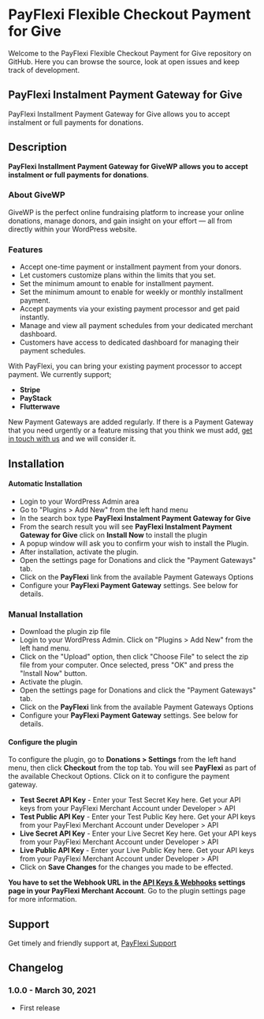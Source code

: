# PayFlexi Flexible Checkout Payment for Give

Welcome to the PayFlexi Flexible Checkout Payment for Give repository on GitHub. Here you can browse the source, look at open issues and keep track of development. 

## PayFlexi Instalment Payment Gateway for Give


PayFlexi Installment Payment Gateway for Give allows you to accept instalment or full payments for donations. 

## Description

**PayFlexi Installment Payment Gateway for GiveWP allows you to accept instalment or full payments for donations**. 

### **About GiveWP**

GiveWP is the perfect online fundraising platform to increase your online donations, manage donors, and gain insight on your effort — all from directly within your WordPress website.

### Features 

* Accept one-time payment or installment payment from your donors.
* Let customers customize plans within the limits that you set.
* Set the minimum amount to enable for installment payment.
* Set the minimum amount to enable for weekly or monthly installment payment.
* Accept payments via your existing payment processor and get paid instantly.
* Manage and view all payment schedules from your dedicated merchant dashboard.
* Customers have access to dedicated dashboard for managing their payment schedules.

With PayFlexi, you can bring your existing payment processor to accept payment. We currently support;

* __Stripe__
* __PayStack__
* __Flutterwave__

New Payment Gateways are added regularly. If there is a Payment Gateway that you need urgently or a feature missing that you think we must add, [get in touch with us](https://payflexi.co/contact/) and we will consider it.

## Installation

#### Automatic Installation
* 	Login to your WordPress Admin area
* 	Go to "Plugins > Add New" from the left hand menu
* 	In the search box type __PayFlexi Instalment Payment Gateway for Give__
*	From the search result you will see __PayFlexi Instalment Payment Gateway for Give__ click on __Install Now__ to install the plugin
*	A popup window will ask you to confirm your wish to install the Plugin.
*	After installation, activate the plugin.
* 	Open the settings page for Donations and click the "Payment Gateways" tab.
* 	Click on the __PayFlexi__ link from the available Payment Gateways Options
*	Configure your __PayFlexi Payment Gateway__ settings. See below for details.

### Manual Installation
* 	Download the plugin zip file
* 	Login to your WordPress Admin. Click on "Plugins > Add New" from the left hand menu.
*  Click on the "Upload" option, then click "Choose File" to select the zip file from your computer. Once selected, press "OK" and press the "Install Now" button.
*  Activate the plugin.
* 	Open the settings page for Donations and click the "Payment Gateways" tab.
* 	Click on the __PayFlexi__ link from the available Payment Gateways Options
*	Configure your __PayFlexi Payment Gateway__ settings. See below for details.

#### Configure the plugin
To configure the plugin, go to __Donations > Settings__ from the left hand menu, then click __Checkout__ from the top tab. You will see __PayFlexi__ as part of the available Checkout Options. Click on it to configure the payment gateway.

* __Test Secret API Key__ - Enter your Test Secret Key here. Get your API keys from your PayFlexi Merchant Account under Developer > API
* __Test Public API Key__ - Enter your Test Public Key here. Get your API keys from your PayFlexi Merchant Account under Developer > API
* __Live Secret API Key__ - Enter your Live Secret Key here. Get your API keys from your PayFlexi Merchant Account under Developer > API
* __Live Public API Key__ - Enter your Live Public Key here. Get your API keys from your PayFlexi Merchant Account under Developer > API
* Click on __Save Changes__ for the changes you made to be effected.

<strong>You have to set the Webhook URL in the [API Keys & Webhooks](https://merchant.payflexi.co/developers?tab=api-keys-integrations) settings page in your PayFlexi Merchant Account</strong>. Go to the plugin settings page for more information.

## Support 

Get timely and friendly support at, [PayFlexi Support](https://support.payflexi.co)

## Changelog

### 1.0.0 - March 30, 2021 
*   First release

